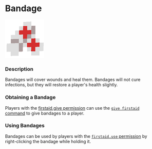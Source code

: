 # Bandage

![Bandage Texture](../../.gitbook/assets/bandage.png)

### Description

Bandages will cover wounds and heal them. Bandages will not cure infections, but they will restore a player's health slightly.

### Obtaining a Bandage

Players with the [firstaid.give permission](../../permissions/permissions/undeadpandemic.firstaid/undeadpandemic.firstaid.give.md) can use the [`give firstaid` command](../../commands/undeadpandemic/give/firstaid.md) to give bandages to a player.

### Using Bandages

Bandages can be used by players with the [`firstaid.use` permission](../../permissions/permissions/undeadpandemic.firstaid/undeadpandemic.firstaid.use.md) by right-clicking the bandage while holding it.
